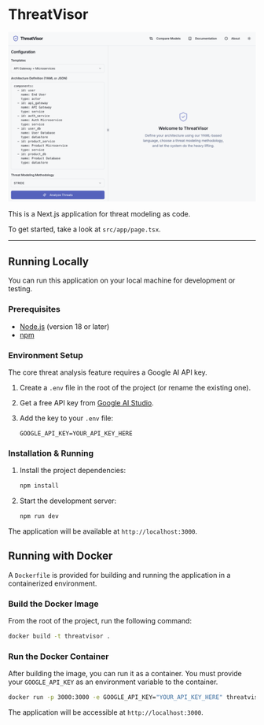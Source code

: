 # ThreatVisor

![ThreatVisor UI](./Images/Image1.png)

This is a Next.js application for threat modeling as code.

To get started, take a look at `src/app/page.tsx`.

---

## Running Locally

You can run this application on your local machine for development or testing.

### Prerequisites

*   [Node.js](https://nodejs.org/) (version 18 or later)
*   [npm](https://www.npmjs.com/)

### Environment Setup

The core threat analysis feature requires a Google AI API key.

1.  Create a `.env` file in the root of the project (or rename the existing one).
2.  Get a free API key from [Google AI Studio](https://aistudio.google.com/app/apikey).
3.  Add the key to your `.env` file:

    ```
    GOOGLE_API_KEY=YOUR_API_KEY_HERE
    ```

### Installation & Running

1.  Install the project dependencies:
    ```bash
    npm install
    ```

2.  Start the development server:
    ```bash
    npm run dev
    ```

The application will be available at `http://localhost:3000`.

## Running with Docker

A `Dockerfile` is provided for building and running the application in a containerized environment.

### Build the Docker Image

From the root of the project, run the following command:

```bash
docker build -t threatvisor .
```

### Run the Docker Container

After building the image, you can run it as a container. You must provide your `GOOGLE_API_KEY` as an environment variable to the container.

```bash
docker run -p 3000:3000 -e GOOGLE_API_KEY="YOUR_API_KEY_HERE" threatvisor
```

The application will be accessible at `http://localhost:3000`.
